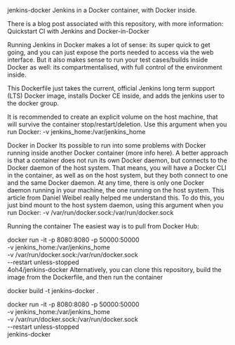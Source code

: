 jenkins-docker
Jenkins in a Docker container, with Docker inside.

There is a blog post associated with this repository, with more information: Quickstart CI with Jenkins and Docker-in-Docker

Running Jenkins in Docker makes a lot of sense: its super quick to get going, and you can just expose the ports needed to access via the web interface. But it also makes sense to run your test cases/builds inside Docker as well: its compartmentalised, with full control of the environment inside.

This Dockerfile just takes the current, official Jenkins long term support (LTS) Docker image, installs Docker CE inside, and adds the jenkins user to the docker group.

It is recommended to create an explicit volume on the host machine, that will survive the container stop/restart/deletion. Use this argument when you run Docker: -v jenkins_home:/var/jenkins_home

Docker in Docker
Its possible to run into some problems with Docker running inside another Docker container (more info here). A better approach is that a container does not run its own Docker daemon, but connects to the Docker daemon of the host system. That means, you will have a Docker CLI in the container, as well as on the host system, but they both connect to one and the same Docker daemon. At any time, there is only one Docker daemon running in your machine, the one running on the host system. This article from Daniel Weibel really helped me understand this. To do this, you just bind mount to the host system daemon, using this argument when you run Docker: -v /var/run/docker.sock:/var/run/docker.sock

Running the container
The easiest way is to pull from Docker Hub:

docker run -it -p 8080:8080 -p 50000:50000 \
    -v jenkins_home:/var/jenkins_home \
    -v /var/run/docker.sock:/var/run/docker.sock \
    --restart unless-stopped \
    4oh4/jenkins-docker
Alternatively, you can clone this repository, build the image from the Dockerfile, and then run the container

docker build -t jenkins-docker .

docker run -it -p 8080:8080 -p 50000:50000 \
    -v jenkins_home:/var/jenkins_home \
    -v /var/run/docker.sock:/var/run/docker.sock \
    --restart unless-stopped \
    jenkins-docker
